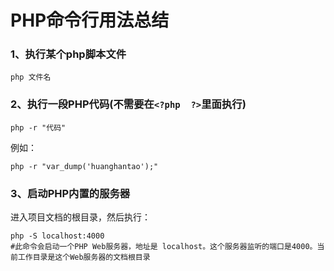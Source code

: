 # PHP命令行用法总结

### 1、执行某个php脚本文件

```
php 文件名
```

### 2、执行一段PHP代码(不需要在`<?php  ?>`里面执行)

```shell
php -r "代码"
```

例如：

```shell
php -r "var_dump('huanghantao');"
```

### 3、启动PHP内置的服务器

进入项目文档的根目录，然后执行：

```shell
php -S localhost:4000
#此命令会启动一个PHP Web服务器，地址是 localhost。这个服务器监听的端口是4000。当前工作目录是这个Web服务器的文档根目录
```







